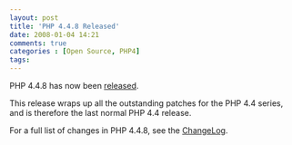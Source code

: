 ```yaml
---
layout: post
title: 'PHP 4.4.8 Released'
date: 2008-01-04 14:21
comments: true
categories : [Open Source, PHP4]
tags:
---
```

PHP 4.4.8 has now been <a href="http://www.php.net/downloads.php#v4">released</a>.

This release wraps up all the outstanding patches for the PHP 4.4 series, and is therefore the last normal PHP 4.4 release.

For a full list of changes in PHP 4.4.8, see the <a href="http://www.php.net/ChangeLog-4.php#4.4.8">ChangeLog</a>.


